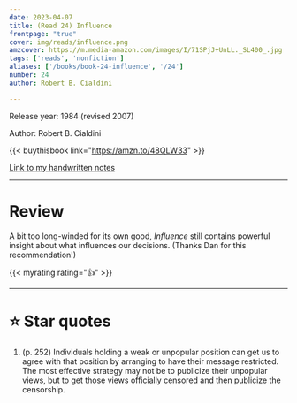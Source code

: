 ```yaml
---
date: 2023-04-07
title: (Read 24) Influence
frontpage: "true"
cover: img/reads/influence.png
amzcover: https://m.media-amazon.com/images/I/71SPjJ+UnLL._SL400_.jpg
tags: ['reads', 'nonfiction']
aliases: ['/books/book-24-influence', '/24']
number: 24
author: Robert B. Cialdini

---
```


Release year: 1984 (revised 2007)

Author: Robert B. Cialdini

{{< buythisbook link="https://amzn.to/48QLW33" >}}

[Link to my handwritten notes](https://drive.google.com/file/d/1Uuhj-4AHrXuia78NO1wJ8qDIgfNp-TdJ/view?usp=drive_link)

---

# Review

A bit too long-winded for its own good, *Influence* still contains
powerful insight about what influences our decisions. (Thanks Dan for
this recommendation!)

{{< myrating rating="👍" >}}

---

# :star: Star quotes

1. (p. 252) Individuals holding a weak or unpopular position can get us
   to agree with that position by arranging to have their message
   restricted. The most effective strategy may not be to publicize their
   unpopular views, but to get those views officially censored and then
   publicize the censorship.
